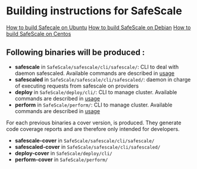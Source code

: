 # Building instructions for SafeScale

[How to build Safecale on Ubuntu](UBUNTU_BUILD.md)
[How to build SafeScale on Debian](DEBIAN_BUILD.md)
[How to build SafeScale on Centos](CENTOS_BUILD.md)

## Following binaries will be produced :

- **safescale** in `SafeScale/safescale/cli/safescale/`: CLI to deal with daemon safescaled. Available commands are described in [usage](../USAGE.md)
- **safescaled** in `SafeScale/safescale/cli/safescaled/`: daemon in charge of executing requests from safescale on providers
- **deploy** in `SafeScale/deploy/cli/`: CLI to manage cluster. Available commands are described in [usage](../USAGE.md)
- **perform** in `SafeScale/perform/`: CLI to manage cluster. Available commands are described in [usage](../USAGE.md)

For each previous binaries a cover version, is produced. They generate code coverage reports and are therefore only intended for developers.

- **safescale-cover** in `SafeScale/safescale/cli/safescale/`
- **safescaled-cover** in `SafeScale/safescale/cli/safescaled/`
- **deploy-cover** in `SafeScale/deploy/cli/`
- **perform-cover** in `SafeScale/perform/`
